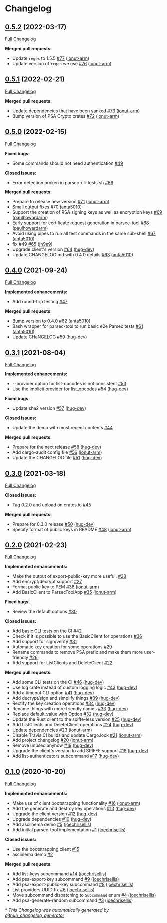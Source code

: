 # Changelog

## [0.5.2](https://github.com/parallaxsecond/parsec-tool/tree/0.5.2) (2022-03-17)

[Full Changelog](https://github.com/parallaxsecond/parsec-tool/compare/0.5.1...0.5.2)

**Merged pull requests:**

- Update `regex` to 1.5.5 [\#77](https://github.com/parallaxsecond/parsec-tool/pull/77) ([ionut-arm](https://github.com/ionut-arm))
- Update version of `rcgen` we use [\#76](https://github.com/parallaxsecond/parsec-tool/pull/76) ([ionut-arm](https://github.com/ionut-arm))

## [0.5.1](https://github.com/parallaxsecond/parsec-tool/tree/0.5.1) (2022-02-21)

[Full Changelog](https://github.com/parallaxsecond/parsec-tool/compare/0.5.0...0.5.1)

**Merged pull requests:**

- Update dependencies that have been yanked [\#73](https://github.com/parallaxsecond/parsec-tool/pull/73) ([ionut-arm](https://github.com/ionut-arm))
- Bump version of PSA Crypto crates [\#72](https://github.com/parallaxsecond/parsec-tool/pull/72) ([ionut-arm](https://github.com/ionut-arm))

## [0.5.0](https://github.com/parallaxsecond/parsec-tool/tree/0.5.0) (2022-02-15)

[Full Changelog](https://github.com/parallaxsecond/parsec-tool/compare/0.4.0...0.5.0)

**Fixed bugs:**

- Some commands should not need authentication [\#49](https://github.com/parallaxsecond/parsec-tool/issues/49)

**Closed issues:**

- Error detection broken in parsec-cli-tests.sh  [\#66](https://github.com/parallaxsecond/parsec-tool/issues/66)

**Merged pull requests:**

- Prepare to release new version [\#71](https://github.com/parallaxsecond/parsec-tool/pull/71) ([ionut-arm](https://github.com/ionut-arm))
- Small output fixes [\#70](https://github.com/parallaxsecond/parsec-tool/pull/70) ([anta5010](https://github.com/anta5010))
- Support the creation of RSA signing keys as well as encryption keys [\#69](https://github.com/parallaxsecond/parsec-tool/pull/69) ([paulhowardarm](https://github.com/paulhowardarm))
- Early support for certificate request generation in parsec-tool [\#68](https://github.com/parallaxsecond/parsec-tool/pull/68) ([paulhowardarm](https://github.com/paulhowardarm))
- Avoid using pipes to run all test commands in the same sub-shell [\#67](https://github.com/parallaxsecond/parsec-tool/pull/67) ([anta5010](https://github.com/anta5010))
- fix \#49 [\#65](https://github.com/parallaxsecond/parsec-tool/pull/65) ([jn9e9](https://github.com/jn9e9))
- Upgrade client's version [\#64](https://github.com/parallaxsecond/parsec-tool/pull/64) ([hug-dev](https://github.com/hug-dev))
- Update CHANGELOG.md with 0.4.0 details [\#63](https://github.com/parallaxsecond/parsec-tool/pull/63) ([anta5010](https://github.com/anta5010))

## [0.4.0](https://github.com/parallaxsecond/parsec-tool/tree/0.4.0) (2021-09-24)

[Full Changelog](https://github.com/parallaxsecond/parsec-tool/compare/0.3.1...0.4.0)

**Implemented enhancements:**

- Add round-trip testing [\#47](https://github.com/parallaxsecond/parsec-tool/issues/47)

**Merged pull requests:**

- Bump version to 0.4.0 [\#62](https://github.com/parallaxsecond/parsec-tool/pull/62) ([anta5010](https://github.com/anta5010))
- Bash wrapper for parsec-tool to run basic e2e Parsec tests [\#61](https://github.com/parallaxsecond/parsec-tool/pull/61) ([anta5010](https://github.com/anta5010))
- Update CHaNGELOG [\#59](https://github.com/parallaxsecond/parsec-tool/pull/59) ([hug-dev](https://github.com/hug-dev))

## [0.3.1](https://github.com/parallaxsecond/parsec-tool/tree/0.3.1) (2021-08-04)

[Full Changelog](https://github.com/parallaxsecond/parsec-tool/compare/0.3.0...0.3.1)

**Implemented enhancements:**

- --provider option for list-opcodes is not consistent [\#53](https://github.com/parallaxsecond/parsec-tool/issues/53)
- Use the implicit provider for list\_opcodes [\#54](https://github.com/parallaxsecond/parsec-tool/pull/54) ([hug-dev](https://github.com/hug-dev))

**Fixed bugs:**

- Update sha2 version [\#57](https://github.com/parallaxsecond/parsec-tool/pull/57) ([hug-dev](https://github.com/hug-dev))

**Closed issues:**

- Update the demo with most recent contents [\#44](https://github.com/parallaxsecond/parsec-tool/issues/44)

**Merged pull requests:**

- Prepare for the next release [\#58](https://github.com/parallaxsecond/parsec-tool/pull/58) ([hug-dev](https://github.com/hug-dev))
- Add cargo-audit config file [\#56](https://github.com/parallaxsecond/parsec-tool/pull/56) ([ionut-arm](https://github.com/ionut-arm))
- Update the CHANGELOG file [\#51](https://github.com/parallaxsecond/parsec-tool/pull/51) ([hug-dev](https://github.com/hug-dev))

## [0.3.0](https://github.com/parallaxsecond/parsec-tool/tree/0.3.0) (2021-03-18)

[Full Changelog](https://github.com/parallaxsecond/parsec-tool/compare/0.2.0...0.3.0)

**Closed issues:**

- Tag 0.2.0 and upload on crates.io [\#45](https://github.com/parallaxsecond/parsec-tool/issues/45)

**Merged pull requests:**

- Prepare for 0.3.0 release [\#50](https://github.com/parallaxsecond/parsec-tool/pull/50) ([hug-dev](https://github.com/hug-dev))
- Specify format of public keys in README [\#48](https://github.com/parallaxsecond/parsec-tool/pull/48) ([ionut-arm](https://github.com/ionut-arm))

## [0.2.0](https://github.com/parallaxsecond/parsec-tool/tree/0.2.0) (2021-02-23)

[Full Changelog](https://github.com/parallaxsecond/parsec-tool/compare/0.1.0...0.2.0)

**Implemented enhancements:**

- Make the output of export-public-key more useful. [\#28](https://github.com/parallaxsecond/parsec-tool/issues/28)
- Add encrypt/decrypt support [\#27](https://github.com/parallaxsecond/parsec-tool/issues/27)
- Format public key to PEM [\#38](https://github.com/parallaxsecond/parsec-tool/pull/38) ([ionut-arm](https://github.com/ionut-arm))
- Add BasicClient to ParsecToolApp [\#35](https://github.com/parallaxsecond/parsec-tool/pull/35) ([ionut-arm](https://github.com/ionut-arm))

**Fixed bugs:**

- Review the default options [\#30](https://github.com/parallaxsecond/parsec-tool/issues/30)

**Closed issues:**

- Add basic CLI tests on the CI [\#42](https://github.com/parallaxsecond/parsec-tool/issues/42)
- Check if it is possible to use the BasicClient for operations [\#36](https://github.com/parallaxsecond/parsec-tool/issues/36)
- Add support for sign/verify [\#31](https://github.com/parallaxsecond/parsec-tool/issues/31)
- Automatic key creation for some operations [\#29](https://github.com/parallaxsecond/parsec-tool/issues/29)
- Rename commands to remove PSA prefix and make them more user-friendly [\#26](https://github.com/parallaxsecond/parsec-tool/issues/26)
- Add support for ListClients and DeleteClient [\#22](https://github.com/parallaxsecond/parsec-tool/issues/22)

**Merged pull requests:**

- Add some CLI tests on the CI [\#46](https://github.com/parallaxsecond/parsec-tool/pull/46) ([hug-dev](https://github.com/hug-dev))
- Use log crate instead of custom logging logic [\#43](https://github.com/parallaxsecond/parsec-tool/pull/43) ([hug-dev](https://github.com/hug-dev))
- Add a timeout CLI option [\#41](https://github.com/parallaxsecond/parsec-tool/pull/41) ([hug-dev](https://github.com/hug-dev))
- Add decrypt/sign and simplify things [\#39](https://github.com/parallaxsecond/parsec-tool/pull/39) ([hug-dev](https://github.com/hug-dev))
- Rectify the key creation operations [\#34](https://github.com/parallaxsecond/parsec-tool/pull/34) ([hug-dev](https://github.com/hug-dev))
- Rename things with more friendly names [\#33](https://github.com/parallaxsecond/parsec-tool/pull/33) ([hug-dev](https://github.com/hug-dev))
- Replace default\_value with Option [\#32](https://github.com/parallaxsecond/parsec-tool/pull/32) ([hug-dev](https://github.com/hug-dev))
- Update the Rust client to the spiffe-less version [\#25](https://github.com/parallaxsecond/parsec-tool/pull/25) ([hug-dev](https://github.com/hug-dev))
- Add ListClients and DeleteClient operations [\#24](https://github.com/parallaxsecond/parsec-tool/pull/24) ([hug-dev](https://github.com/hug-dev))
- Update dependencies [\#23](https://github.com/parallaxsecond/parsec-tool/pull/23) ([ionut-arm](https://github.com/ionut-arm))
- Disable Travis CI builds and update Cargo.lock [\#21](https://github.com/parallaxsecond/parsec-tool/pull/21) ([ionut-arm](https://github.com/ionut-arm))
- Add project changelog [\#20](https://github.com/parallaxsecond/parsec-tool/pull/20) ([ionut-arm](https://github.com/ionut-arm))
- Remove unused anyhow [\#19](https://github.com/parallaxsecond/parsec-tool/pull/19) ([hug-dev](https://github.com/hug-dev))
- Upgrade the client's version to add SPIFFE support [\#18](https://github.com/parallaxsecond/parsec-tool/pull/18) ([hug-dev](https://github.com/hug-dev))
- Add list-authenticators subcommand [\#17](https://github.com/parallaxsecond/parsec-tool/pull/17) ([hug-dev](https://github.com/hug-dev))

## [0.1.0](https://github.com/parallaxsecond/parsec-tool/tree/0.1.0) (2020-10-20)

[Full Changelog](https://github.com/parallaxsecond/parsec-tool/compare/d36eb9f5d2e57fc29924c7e32c11da0c66b4ba4e...0.1.0)

**Implemented enhancements:**

- Make use of client bootstrapping functionality [\#16](https://github.com/parallaxsecond/parsec-tool/pull/16) ([ionut-arm](https://github.com/ionut-arm))
- Add the generate and destroy key operations [\#13](https://github.com/parallaxsecond/parsec-tool/pull/13) ([hug-dev](https://github.com/hug-dev))
- Upgrade the client version [\#12](https://github.com/parallaxsecond/parsec-tool/pull/12) ([hug-dev](https://github.com/hug-dev))
- Upgrade dependencies [\#10](https://github.com/parallaxsecond/parsec-tool/pull/10) ([hug-dev](https://github.com/hug-dev))
- Add asciinema demo [\#5](https://github.com/parallaxsecond/parsec-tool/pull/5) ([joechrisellis](https://github.com/joechrisellis))
- Add initial parsec-tool implementation [\#1](https://github.com/parallaxsecond/parsec-tool/pull/1) ([joechrisellis](https://github.com/joechrisellis))

**Closed issues:**

- Use the bootstrapping client [\#15](https://github.com/parallaxsecond/parsec-tool/issues/15)
- asciinema demo [\#2](https://github.com/parallaxsecond/parsec-tool/issues/2)

**Merged pull requests:**

- Add list-keys subcommand [\#14](https://github.com/parallaxsecond/parsec-tool/pull/14) ([joechrisellis](https://github.com/joechrisellis))
- Add psa-export-key subcommand [\#9](https://github.com/parallaxsecond/parsec-tool/pull/9) ([joechrisellis](https://github.com/joechrisellis))
- Add psa-export-public-key subcommand [\#8](https://github.com/parallaxsecond/parsec-tool/pull/8) ([joechrisellis](https://github.com/joechrisellis))
- List providers UUID fix [\#6](https://github.com/parallaxsecond/parsec-tool/pull/6) ([joechrisellis](https://github.com/joechrisellis))
- Move subcommand dispatching to `Subcommand` enum [\#4](https://github.com/parallaxsecond/parsec-tool/pull/4) ([joechrisellis](https://github.com/joechrisellis))
- Add psa-generate-random subcommand [\#3](https://github.com/parallaxsecond/parsec-tool/pull/3) ([joechrisellis](https://github.com/joechrisellis))



\* *This Changelog was automatically generated by [github_changelog_generator](https://github.com/github-changelog-generator/github-changelog-generator)*
